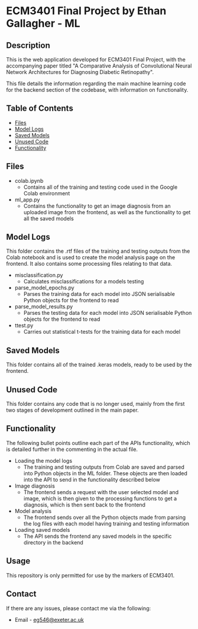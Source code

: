 # ECM3401 Final Project by Ethan Gallagher - ML

## Description
This is the web application developed for ECM3401 Final Project, with the accompanying paper titled "A Comparative Analysis of Convolutional Neural Network Architectures for Diagnosing Diabetic Retinopathy".

This file details the information regarding the main machine learning code for the backend section of the codebase, with information on functionality.

## Table of Contents
- [Files](#files)
- [Model Logs](#model-logs)
- [Saved Models](#saved-models)
- [Unused Code](#unused-code)
- [Functionality](#functionality)

## Files

- colab.ipynb
    - Contains all of the training and testing code used in the Google Colab environment
- ml_app.py
    - Contains the functionality to get an image diagnosis from an uploaded image from the frontend, as well as the functionality to get all the saved models

## Model Logs

This folder contains the .rtf files of the training and testing outputs from the Colab notebook and is used to create the model analysis page on the frontend. It also contains some processing files relating to that data.

- misclassification.py
    - Calculates misclassifications for a models testing
- parse_model_epochs.py
    - Parses the training data for each model into JSON serialisable Python objects for the frontend to read
- parse_model_results.py
    - Parses the testing data for each model into JSON serialisable Python objects for the frontend to read
- ttest.py
    - Carries out statistical t-tests for the training data for each model

## Saved Models

This folder contains all of the trained .keras models, ready to be used by the frontend.

## Unused Code

This folder contains any code that is no longer used, mainly from the first two stages of development outlined in the main paper.

## Functionality

The following bullet points outline each part of the APIs functionality, which is detailed further in the commenting in the actual file.

- Loading the model logs
    - The training and testing outputs from Colab are saved and parsed into Python objects in the ML folder. These objects are then loaded into the API to send in the functionality described below
- Image diagnosis
    - The frontend sends a request with the user selected model and image, which is then given to the processing functions to get a diagnosis, which is then sent back to the frontend
- Model analysis
    - The frontend sends over all the Python objects made from parsing the log files with each model having training and testing information
- Loading saved models
    - The API sends the frontend any saved models in the specific directory in the backend

## Usage
This repository is only permitted for use by the markers of ECM3401.
## Contact
If there are any issues, please contact me via the following:
- Email - eg546@exeter.ac.uk
